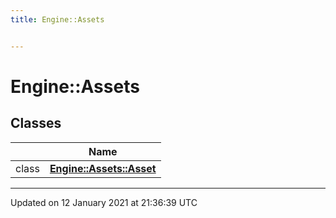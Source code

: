 ```yaml
---
title: Engine::Assets


---
```


# Engine::Assets










## Classes

|                | Name           |
| -------------- | -------------- |
| class | **[Engine::Assets::Asset](/Classes/classEngine_1_1Assets_1_1Asset.md)**  |
















-------------------------------

Updated on 12 January 2021 at 21:36:39 UTC